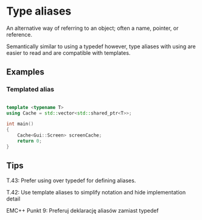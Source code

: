 # Type aliases 
An alternative way of referring to an object; often a name, pointer, or reference. 

Semantically similar to using a typedef however, type aliases with using are easier to read and are compatible with templates.

## Examples 
### Templated alias 
```C++

template <typename T> 
using Cache = std::vector<std::shared_ptr<T>>; 

int main()
{
	Cache<Gui::Screen> screenCache; 
	return 0; 
}
```

## Tips 
T.43: Prefer using over typedef for defining aliases. 

T.42: Use template aliases to simplify notation and hide implementation detail

EMC++ Punkt 9: Preferuj deklarację aliasów zamiast typedef